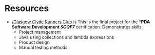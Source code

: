 # Resources
- [/Glasgow Clyde Runners Club](https://github.com/StanStarishko/Portfolio/tree/main/Java/Glasgow%20Clyde%20Runners%20Club) is This is the final project for the ***PDA Software Development *SCQF7*** certification. Demonstrates skills:
  - Project management
  - Java using collections and lambda expressions
  - Product design
  - Manual testing methods
